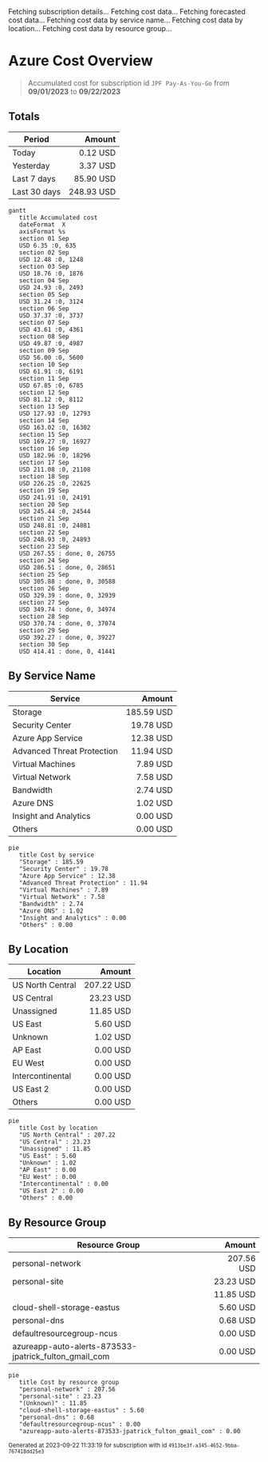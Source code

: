 Fetching subscription details...
Fetching cost data...
Fetching forecasted cost data...
Fetching cost data by service name...
Fetching cost data by location...
Fetching cost data by resource group...
# Azure Cost Overview

> Accumulated cost for subscription id `JPF Pay-As-You-Go` from **09/01/2023** to **09/22/2023**

## Totals

|Period|Amount|
|---|---:|
|Today|0.12 USD|
|Yesterday|3.37 USD|
|Last 7 days|85.90 USD|
|Last 30 days|248.93 USD|

```mermaid
gantt
   title Accumulated cost
   dateFormat  X
   axisFormat %s
   section 01 Sep
   USD 6.35 :0, 635
   section 02 Sep
   USD 12.48 :0, 1248
   section 03 Sep
   USD 18.76 :0, 1876
   section 04 Sep
   USD 24.93 :0, 2493
   section 05 Sep
   USD 31.24 :0, 3124
   section 06 Sep
   USD 37.37 :0, 3737
   section 07 Sep
   USD 43.61 :0, 4361
   section 08 Sep
   USD 49.87 :0, 4987
   section 09 Sep
   USD 56.00 :0, 5600
   section 10 Sep
   USD 61.91 :0, 6191
   section 11 Sep
   USD 67.85 :0, 6785
   section 12 Sep
   USD 81.12 :0, 8112
   section 13 Sep
   USD 127.93 :0, 12793
   section 14 Sep
   USD 163.02 :0, 16302
   section 15 Sep
   USD 169.27 :0, 16927
   section 16 Sep
   USD 182.96 :0, 18296
   section 17 Sep
   USD 211.08 :0, 21108
   section 18 Sep
   USD 226.25 :0, 22625
   section 19 Sep
   USD 241.91 :0, 24191
   section 20 Sep
   USD 245.44 :0, 24544
   section 21 Sep
   USD 248.81 :0, 24881
   section 22 Sep
   USD 248.93 :0, 24893
   section 23 Sep
   USD 267.55 : done, 0, 26755
   section 24 Sep
   USD 286.51 : done, 0, 28651
   section 25 Sep
   USD 305.88 : done, 0, 30588
   section 26 Sep
   USD 329.39 : done, 0, 32939
   section 27 Sep
   USD 349.74 : done, 0, 34974
   section 28 Sep
   USD 370.74 : done, 0, 37074
   section 29 Sep
   USD 392.27 : done, 0, 39227
   section 30 Sep
   USD 414.41 : done, 0, 41441
```

## By Service Name

|Service|Amount|
|---|---:|
|Storage|185.59 USD|
|Security Center|19.78 USD|
|Azure App Service|12.38 USD|
|Advanced Threat Protection|11.94 USD|
|Virtual Machines|7.89 USD|
|Virtual Network|7.58 USD|
|Bandwidth|2.74 USD|
|Azure DNS|1.02 USD|
|Insight and Analytics|0.00 USD|
|Others|0.00 USD|

```mermaid
pie
   title Cost by service
   "Storage" : 185.59
   "Security Center" : 19.78
   "Azure App Service" : 12.38
   "Advanced Threat Protection" : 11.94
   "Virtual Machines" : 7.89
   "Virtual Network" : 7.58
   "Bandwidth" : 2.74
   "Azure DNS" : 1.02
   "Insight and Analytics" : 0.00
   "Others" : 0.00
```

## By Location

|Location|Amount|
|---|---:|
|US North Central|207.22 USD|
|US Central|23.23 USD|
|Unassigned|11.85 USD|
|US East|5.60 USD|
|Unknown|1.02 USD|
|AP East|0.00 USD|
|EU West|0.00 USD|
|Intercontinental|0.00 USD|
|US East 2|0.00 USD|
|Others|0.00 USD|

```mermaid
pie
   title Cost by location
   "US North Central" : 207.22
   "US Central" : 23.23
   "Unassigned" : 11.85
   "US East" : 5.60
   "Unknown" : 1.02
   "AP East" : 0.00
   "EU West" : 0.00
   "Intercontinental" : 0.00
   "US East 2" : 0.00
   "Others" : 0.00
```

## By Resource Group

|Resource Group|Amount|
|---|---:|
|personal-network|207.56 USD|
|personal-site|23.23 USD|
||11.85 USD|
|cloud-shell-storage-eastus|5.60 USD|
|personal-dns|0.68 USD|
|defaultresourcegroup-ncus|0.00 USD|
|azureapp-auto-alerts-873533-jpatrick_fulton_gmail_com|0.00 USD|

```mermaid
pie
   title Cost by resource group
   "personal-network" : 207.56
   "personal-site" : 23.23
   "(Unknown)" : 11.85
   "cloud-shell-storage-eastus" : 5.60
   "personal-dns" : 0.68
   "defaultresourcegroup-ncus" : 0.00
   "azureapp-auto-alerts-873533-jpatrick_fulton_gmail_com" : 0.00
```

<sup>Generated at 2023-09-22 11:33:19 for subscription with id `4913be3f-a345-4652-9bba-767418dd25e3`</sup>
